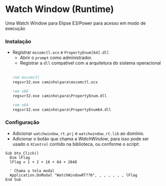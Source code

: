 # Watch Window (Runtime)
Uma Watch Window para Elipse E3/Power para acesso em modo de execução

### Instalação
- Registrar `mscomctl.ocx` e `PropertyEnum[64].dll`
	- Abrir o `prompt` como administrador.
	- Registrar a `dll` compatível com a arquitetura do sistema operacional
	<br><br>
	```bat
	rem mscomctl
	regsvr32.exe caminho\para\mscomctl.ocx

	rem x86
	regsvr32.exe caminho\para\PropertyEnum.dll
	
	rem x64
	regsvr32.exe caminho\para\PropertyEnum64.dll
	```

### Configuração
- Adicionar `watchwindow_rt.prj` e `watchwindow_rt.lib` ao domínio.
- Adicionar o botão que chama a _WatchWindow_, para isso pode ser usado o `XControl` contido na biblioteca, ou conforme o _script_:
```vbscript
Sub btn_Click()
  Dim lFlag
  lFlag = 1 + 2 + 16 + 64 + 2048
  
  ' Chama a tela modal
  Application.DoModal "WatchWindowRT??0", , , , , , , lFlag
End Sub
```

